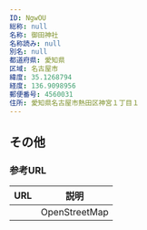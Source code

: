```yaml
---
ID: NgwOU
総称: null
名称: 御田神社
名称読み: null
別名: null
都道府県: 愛知県
区域: 名古屋市
緯度: 35.1268794
経度: 136.9098956
郵便番号: 4560031
住所: 愛知県名古屋市熱田区神宮１丁目１
---
```


## その他

### 参考URL

| URL | 説明          |
| --- | ------------- |
|     | OpenStreetMap |
